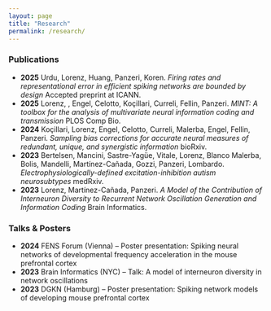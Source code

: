 ```yaml
---
layout: page
title: "Research"
permalink: /research/
---
```


### Publications

- **2025** Urdu, Lorenz, Huang, Panzeri, Koren. *Firing rates and representational error in efficient spiking networks are bounded by design*  Accepted preprint at ICANN.
- **2025** Lorenz, , Engel, Celotto, Koçillari, Curreli, Fellin, Panzeri. *MINT: A toolbox for the analysis of multivariate neural information coding and transmission* PLOS Comp Bio.
- **2024** Koçillari, Lorenz, Engel, Celotto, Curreli, Malerba, Engel, Fellin, Panzeri. *Sampling bias corrections for accurate neural measures of redundant, unique, and synergistic information* bioRxiv.
- **2023** Bertelsen, Mancini, Sastre-Yagüe, Vitale, Lorenz, Blanco Malerba, Bolis, Mandelli, Martínez-Cañada, Gozzi,  Panzeri, Lombardo. *Electrophysiologically-defined excitation-inhibition autism neurosubtypes* medRxiv.
- **2023** Lorenz, Martínez-Cañada, Panzeri. *A Model of the Contribution of Interneuron Diversity to Recurrent Network Oscillation Generation and Information Coding* Brain Informatics.

### Talks & Posters

- **2024** FENS Forum (Vienna) – Poster presentation: Spiking neural networks of developmental frequency acceleration in the mouse prefrontal cortex
- **2023** Brain Informatics (NYC) – Talk: A model of interneuron diversity in network oscillations
- **2023** DGKN (Hamburg) – Poster presentation: Spiking network models of developing mouse prefrontal cortex
